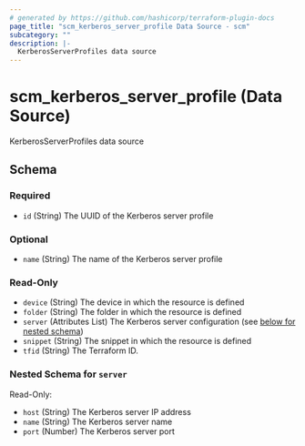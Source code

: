 ```yaml
---
# generated by https://github.com/hashicorp/terraform-plugin-docs
page_title: "scm_kerberos_server_profile Data Source - scm"
subcategory: ""
description: |-
  KerberosServerProfiles data source
---
```


# scm_kerberos_server_profile (Data Source)

KerberosServerProfiles data source



<!-- schema generated by tfplugindocs -->
## Schema

### Required

- `id` (String) The UUID of the Kerberos server profile

### Optional

- `name` (String) The name of the Kerberos server profile

### Read-Only

- `device` (String) The device in which the resource is defined
- `folder` (String) The folder in which the resource is defined
- `server` (Attributes List) The Kerberos server configuration (see [below for nested schema](#nestedatt--server))
- `snippet` (String) The snippet in which the resource is defined
- `tfid` (String) The Terraform ID.

<a id="nestedatt--server"></a>
### Nested Schema for `server`

Read-Only:

- `host` (String) The Kerberos server IP address
- `name` (String) The Kerberos server name
- `port` (Number) The Kerberos server port
